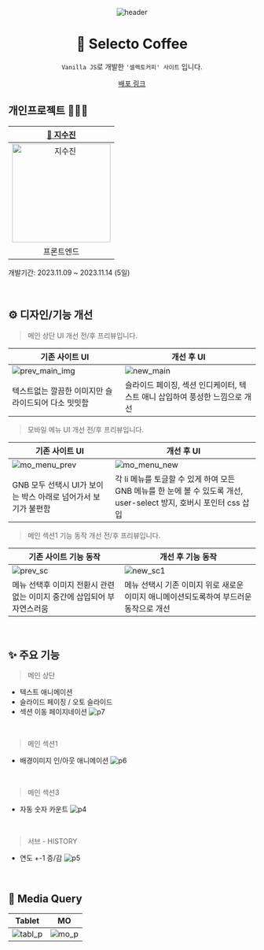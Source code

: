 <div align=center>

![header](https://capsule-render.vercel.app/api?type=waving&color=0:F9E547,50:ffd60a,100:fbec5d&height=200&section=header&text=Selecto-Coffee&fontColor=fff&fontSize=70&fontAlign=50&fontAlignY=40)

# 🧋 Selecto Coffee

`Vanilla JS`로 개발한 `'셀렉토커피' 사이트` 입니다.<br>
<p align="middle"><a href="https://selecto-app.vercel.app/" target="_blank">배포 링크</a></p>

</div>

## 개인프로젝트 👩🏻‍💻
|[🌱 지수진](https://github.com/zisuzin)|
|:---:|
|<a href="https://github.com/zisuzin"> <img src="https://avatars.githubusercontent.com/zisuzin" width=200px alt="지수진"/> </a>|
|프론트엔드|
개발기간: 2023.11.09 ~ 2023.11.14 (5일)

<br>

## ⚙️ 디자인/기능 개선
> 메인 상단 UI 개선 전/후 프리뷰입니다.

|기존 사이트 UI|개선 후 UI|
|---|---|
![prev_main_img](https://github.com/zisuzin/selecto-app/assets/120540018/e70fce79-0a2d-4cce-840f-fae29bdb7aab)|![new_main](https://github.com/zisuzin/selecto-app/assets/120540018/b2d08cc8-d7fe-43f8-b91f-d682c1e0c509)
텍스트없는 깔끔한 이미지만 슬라이드되어 다소 밋밋함|슬라이드 페이징, 섹션 인디케이터, 텍스트 애니 삽입하여 풍성한 느낌으로 개선

> 모바일 메뉴 UI 개선 전/후 프리뷰입니다.

|기존 사이트 UI|개선 후 UI|
|---|---|
![mo_menu_prev](https://github.com/zisuzin/selecto-app/assets/120540018/6449b0ff-0c70-4742-a694-1e7b0e466411)|![mo_menu_new](https://github.com/zisuzin/selecto-app/assets/120540018/96cdcf30-35d9-4382-9c47-4029377022c3)
GNB 모두 선택시 UI가 보이는 박스 아래로 넘어가서 보기가 불편함|각 li 메뉴를 토글할 수 있게 하여 모든 GNB 메뉴를 한 눈에 볼 수 있도록 개선, user-select 방지, 호버시 포인터 css 삽입

> 메인 섹션1 기능 동작 개선 전/후 프리뷰입니다.

|기존 사이트 기능 동작|개선 후 기능 동작|
|---|---|
![prev_sc](https://github.com/zisuzin/selecto-app/assets/120540018/5a9b90dd-367e-491d-889d-0b22dbd2b8f9)|![new_sc1](https://github.com/zisuzin/selecto-app/assets/120540018/b3196f49-f2b1-4ac7-9edb-b88015c0d5f9)
메뉴 선택후 이미지 전환시 관련없는 이미지 중간에 삽입되어 부자연스러움|메뉴 선택시 기존 이미지 위로 새로운 이미지 애니메이션되도록하여 부드러운 동작으로 개선

<br>

## ✨ 주요 기능
> 메인 상단
- 텍스트 애니메이션
- 슬라이드 페이징 / 오토 슬라이드
- 섹션 이동 페이지네이션
![p7](https://github.com/zisuzin/selecto-app/assets/120540018/6b564e48-09b3-4e90-8cd5-20481281aa06)

<br/>

> 메인 섹션1
- 배경이미지 인/아웃 애니메이션
![p6](https://github.com/zisuzin/selecto-app/assets/120540018/6ad08d5b-b11c-44d1-9ff3-924aa9705818)

<br/>

> 메인 섹션3
- 자동 숫자 카운트
![p4](https://github.com/zisuzin/selecto-app/assets/120540018/0803a327-2e9d-4204-a536-6ad819a7e60d)

<br/>

> 서브 - HISTORY
- 연도 +-1 증/감
![p5](https://github.com/zisuzin/selecto-app/assets/120540018/4985ed44-c06d-48fe-a6c3-bb7de205a633)

<br>

## 📐 Media Query
|Tablet|MO|
|---|---|
![tabl_p](https://github.com/zisuzin/selecto-app/assets/120540018/7d405528-ccc6-405f-b573-93ef9f1950dc)|![mo_p](https://github.com/zisuzin/selecto-app/assets/120540018/dac62fb4-4164-4600-8561-f7293f44067b)
